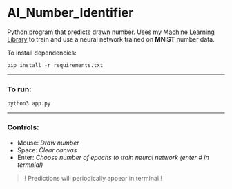 # AI_Number_Identifier
Python program that predicts drawn number. Uses my [Machine Learning Library](https://github.com/Ben-Santana/Machine-Learning-Library) to train and use a neural network trained on **MNIST** number data.

To install dependencies:
```
pip install -r requirements.txt
```

---

### To run:
  ```
  python3 app.py
  ```

---

### Controls:

- Mouse: *Draw number*
- Space: *Clear canvas*
- Enter: *Choose number of epochs to train neural network (enter # in termnial)*

> ! Predictions will periodically appear in terminal !
